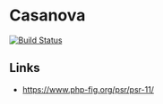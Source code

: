 # Casanova
[![Build Status](https://travis-ci.org/Auvipev/Casanova.svg?branch=master)](https://travis-ci.org/Auvipev/Casanova)

## Links
- https://www.php-fig.org/psr/psr-11/
